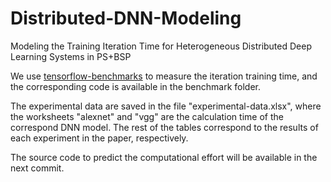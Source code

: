 # Distributed-DNN-Modeling
Modeling the Training Iteration Time for Heterogeneous Distributed Deep Learning Systems in PS+BSP

We use [tensorflow-benchmarks](https://github.com/tensorflow/benchmarks) to measure the iteration training time, and the corresponding code is available in the benchmark folder.

The experimental data are saved in the file "experimental-data.xlsx", where the worksheets "alexnet" and "vgg" are the calculation time of the correspond DNN model. The rest of the tables correspond to the results of each experiment in the paper, respectively.

The source code  to predict the computational effort will be available in the next commit.
